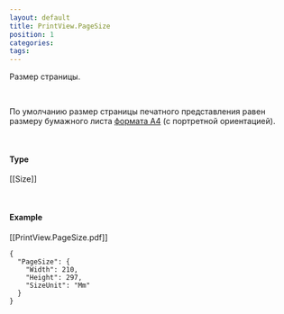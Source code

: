 ```yaml
---
layout: default
title: PrintView.PageSize
position: 1
categories: 
tags: 
---
```


Размер страницы.

   

По умолчанию размер страницы печатного представления равен размеру бумажного листа [формата A4](https://en.wikipedia.org/wiki/Paper_size) (с портретной ориентацией).

       

#### Type

[[Size]]

   

#### Example

[[PrintView.PageSize.pdf]]

```
{
  "PageSize": {
    "Width": 210,
    "Height": 297,
    "SizeUnit": "Mm"
  }
}
```

 

 

